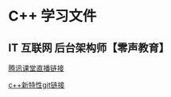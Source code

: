 # C++ 学习文件

## IT 互联网 后台架构师【零声教育】
[腾讯课堂直播链接](https://ke.qq.com/course/417774?flowToken=1037711#term_id=100498433)

[c++新特性git链接](https://github.com/0voice/cpp_new_features)